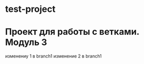 # test-project
# Проект для работы с ветками. Модуль 3

изменениу 1 в branch1
изменение 2 в branch1
